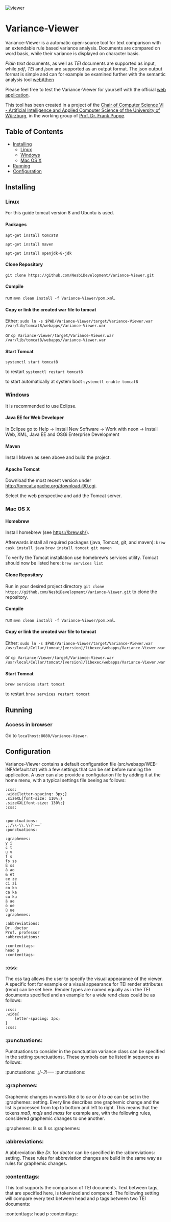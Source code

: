 ![viewer](https://user-images.githubusercontent.com/23743591/45493637-8840c880-b76f-11e8-8efc-4e92d986aea6.png)

# Variance-Viewer

Variance-Viewer is a automatic open-source tool for text comparison with an extendable rule based variance analysis.
Documents are compared on word basis, while their variance is displayed on character basis.

*Plain text* documents, as well as *TEI* documents are supported as input, while *pdf*, *TEI* and *json* are supported as an output format.
The json output format is simple and can for example be examined further with the semantic analysis tool [webAthen](http://webathen.informatik.uni-wuerzburg.de/)

Please feel free to test the Variance-Viewer for yourself with the official [web application](http://variance-viewer.informatik.uni-wuerzburg.de/).

This tool has been created in a project of the [Chair of Computer Science VI - Artificial Intelligence and Applied Computer Science of the University of Würzburg](http://www.is.informatik.uni-wuerzburg.de/en/homepage/), in the working group of [Prof. Dr. Frank Puppe](http://www.is.informatik.uni-wuerzburg.de/staff/puppe-frank/).


## Table of Contents
- [Installing](#installing)
  * [Linux](#linux)
  * [Windows](#windows)
  * [Mac OS X](#mac-os-x)
- [Running](#running)
- [Configuration](#configuration)

## Installing

### Linux
For this guide tomcat version 8 and Ubuntu is used.

#### Packages
`apt-get install tomcat8`

`apt-get install maven`

`apt-get install openjdk-8-jdk`

#### Clone Repository
`git clone https://github.com/NesbiDevelopment/Variance-Viewer.git` 

#### Compile
run `mvn clean install -f Variance-Viewer/pom.xml`.

#### Copy or link the created war file to tomcat
Either: `sudo ln -s $PWD/Variance-Viewer/target/Variance-Viewer.war /var/lib/tomcat8/webapps/Variance-Viewer.war`

or `cp Variance-Viewer/target/Variance-Viewer.war /var/lib/tomcat8/webapps/Variance-Viewer.war`

#### Start Tomcat
`systemctl start tomcat8`

to restart `systemctl restart tomcat8`

to start automatically at system boot `systemctl enable tomcat8`

### Windows
It is recommended to use Eclipse.

#### Java EE for Web Developer
In Eclipse go to Help -> Install New Software -> Work with neon -> Install Web, XML, Java EE and OSGi Enterprise Development

#### Maven
Install Maven as seen above and build the project.

#### Apache Tomcat
Download the most recent version under http://tomcat.apache.org/download-90.cgi.

Select the web perspective and add the Tomcat server.

### Mac OS X

#### Homebrew
Install homebrew (see https://brew.sh/).

Afterwards install all required packages (java, Tomcat, git, and maven):
`brew cask install java`
`brew install tomcat git maven`

To verify the Tomcat installation use homebrew’s services utility. Tomcat should now be listed here:
`brew services list`

#### Clone Repository
Run in your desired project directory
`git clone https://github.com/NesbiDevelopment/Variance-Viewer.git` 
to clone the repository.

#### Compile
run `mvn clean install -f Variance-Viewer/pom.xml`.

#### Copy or link the created war file to tomcat
Either: `sudo ln -s $PWD/Variance-Viewer/target/Variance-Viewer.war /usr/local/Cellar/tomcat/[version]/libexec/webapps/Variance-Viewer.war`

or `cp Variance-Viewer/target/Variance-Viewer.war /usr/local/Cellar/tomcat/[version]/libexec/webapps/Variance-Viewer.war`

#### Start Tomcat
`brew services start tomcat`

to restart `brew services restart tomcat`


## Running
### Access in browser
Go to `localhost:8080/Variance-Viewer`.


## Configuration ##
Variance-Viewer contains a default configuration file (src/webapp/WEB-INF/default.txt) with a few settings that can be set before running the application. 
A user can also provide a configutarion file by adding it at the home menu, with a typical settings file beeing as follows:

```
:css:
.wide{letter-spacing: 3px;}
.sizeXL{font-size: 110%;}
.sizeXXL{font-size: 130%;}
:css:


:punctuations:
,;/\\-\\.\\?!—–´
:punctuations:

:graphemes:
y i
c t
u v
ſ s
ſs ss
ß ss
å ao
& et
ce ze
ci zi
co ko
ca ka
cu ku
ä ae
ö oe
ü ue
:graphemes:

:abbreviations:
Dr. doctor
Prof. professor
:abbreviations:

:contenttags:
head p
:contenttags:
``` 

### :css:
The css tag allows the user to specify the visual appearance of the viewer.
A specific font for example or a visual appearance for TEI render attributes (rend) can be set here.
Render types are named equally as in the TEI documents specified and an example for a *wide* rend class could be as follows:

```
:css:
.wide{
	letter-spacing: 3px;
}
:css:
```

### :punctuations:
Punctuations to consider in the punctuation variance class can be specified in the setting :punctuations:.
These symbols can be listed in sequence as follows:

:punctuations:
,;/-.?!—–
:punctuations:

### :graphemes:
Graphemic changes in words like *ö* to *oe* or *å* to *ao* can be set in the :graphemes: setting.
Every line describes one graphemic change and the list is processed from top to bottom and left to right.
This means that the tokens *maß*, *maſs* and *mass* for example are, with the following rules, considered graphemic changes to one another. 

:graphemes:
ſs ss
ß ss
:graphemes:

### :abbreviations:
A abbreviation like *Dr.* for *doctor* can be specified in the :abbreviations: setting.
These rules for abbreviation changes are build in the same way as rules for graphemic changes.

### :contenttags:
This tool supports the comparison of TEI documents.
Text between tags, that are specified here, is tokenized and compared.
The following setting will compare every text between head and p tags between two TEI documents: 

:contenttags:
head p
:contenttags:
